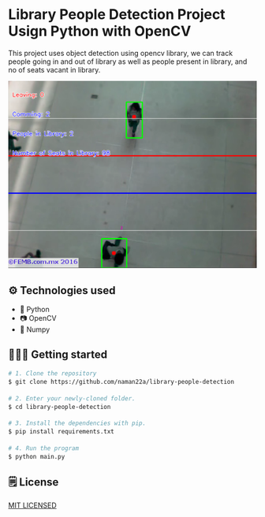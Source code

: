 # Library People Detection Project Usign Python with OpenCV

This project uses object detection using opencv library, we can track people going in and out of library as well as people present in library, and no of seats vacant in library.

![Project Preview](./assets/image.png)

## ⚙️ Technologies used

-   🐍 Python
-   📷 OpenCV
-   🔢 Numpy

## 🚶🏻‍♂️ Getting started

```bash
# 1. Clone the repository
$ git clone https://github.com/naman22a/library-people-detection

# 2. Enter your newly-cloned folder.
$ cd library-people-detection

# 3. Install the dependencies with pip.
$ pip install requirements.txt

# 4. Run the program
$ python main.py
```

## 🗒️ License

[MIT LICENSED](./LICENSE)
